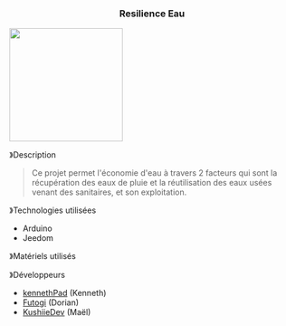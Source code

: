<p align="center">
    <h3 align="center">Resilience Eau</h3>
    <img src="https://cdn.discordapp.com/attachments/1088397865245749344/1090931864837030018/cuve1.jpg" alt="" width="200" height="200" align="center">
</p>

》Description
> Ce projet permet l'économie d'eau à travers 2 facteurs qui sont la récupération des eaux de pluie et la réutilisation des eaux usées venant des sanitaires, et son exploitation.

》Technologies utilisées
- Arduino
- Jeedom

》Matériels utilisés

》Développeurs
- [kennethPad](https://github.com/kennethPad) (Kenneth)
- [Futogi](https://github.com/Futogi) (Dorian)
- [KushiieDev](https://github.com/KushiieDev) (Maël)